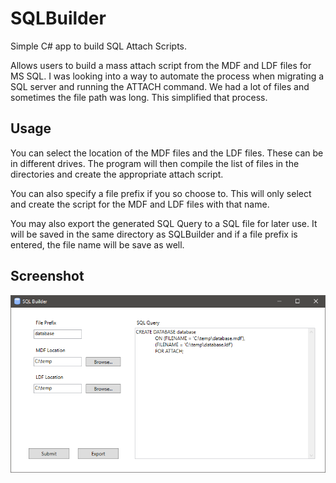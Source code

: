 # SQLBuilder

Simple C# app to build SQL Attach Scripts.

Allows users to build a mass attach script from the MDF and LDF files for MS SQL. I was looking into a way to automate the process when migrating a SQL server and running the ATTACH command. We had a lot of files and sometimes the file path was long. This simplified that process.

## Usage

You can select the location of the MDF files and the LDF files. These can be in different drives. The program will then compile the list of files in the directories and create the appropriate attach script.

You can also specify a file prefix if you so choose to. This will only select and create the script for the MDF and LDF files with that name.

You may also export the generated SQL Query to a SQL file for later use. It will be saved in the same directory as SQLBuilder and if a file prefix is entered, the file name will be save as well.

## Screenshot

![SQLBuilder](SQLBuilder.png)